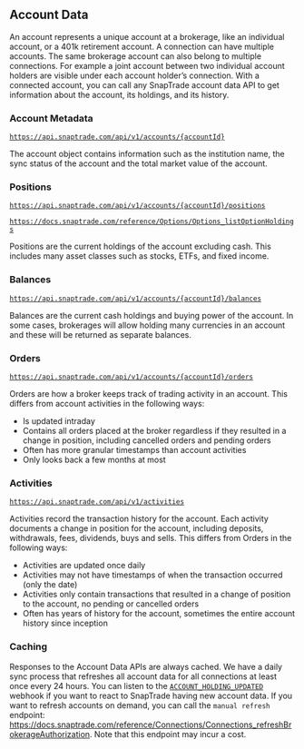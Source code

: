 ## Account Data

An account represents a unique account at a brokerage, like an individual account, or a 401k retirement account. A connection can have multiple accounts. The same brokerage account can also belong to multiple connections. For example a joint account between two individual account holders are visible under each account holder’s connection. With a connected account, you can call any SnapTrade account data API to get information about the account, its holdings, and its history.

### Account Metadata

[`https://api.snaptrade.com/api/v1/accounts/{accountId}`](https://docs.snaptrade.com/reference/Account%20Information/AccountInformation_getUserAccountDetails)

The account object contains information such as the institution name, the sync status of the account and the total market value of the account.

### Positions

[`https://api.snaptrade.com/api/v1/accounts/{accountId}/positions`](https://docs.snaptrade.com/reference/Account%20Information/AccountInformation_getUserAccountPositions)

[`https://docs.snaptrade.com/reference/Options/Options_listOptionHoldings`](https://docs.snaptrade.com/reference/Options/Options_listOptionHoldings)

Positions are the current holdings of the account excluding cash. This includes many asset classes such as stocks, ETFs, and fixed income.

### Balances

[`https://api.snaptrade.com/api/v1/accounts/{accountId}/balances`](https://docs.snaptrade.com/reference/Account%20Information/AccountInformation_getUserAccountBalance)

Balances are the current cash holdings and buying power of the account. In some cases, brokerages will allow holding many currencies in an account and these will be returned as separate balances.

### Orders

[`https://api.snaptrade.com/api/v1/accounts/{accountId}/orders`](https://docs.snaptrade.com/reference/Account%20Information/AccountInformation_getUserAccountOrders)

Orders are how a broker keeps track of trading activity in an account. This differs from account activities in the following ways:

- Is updated intraday
- Contains all orders placed at the broker regardless if they resulted in a change in position, including cancelled orders and pending orders
- Often has more granular timestamps than account activities
- Only looks back a few months at most

### Activities

[`https://api.snaptrade.com/api/v1/activities`](https://docs.snaptrade.com/reference/Transactions%20And%20Reporting/TransactionsAndReporting_getActivities)

Activities record the transaction history for the account. Each activity documents a change in position for the account, including deposits, withdrawals, fees, dividends, buys and sells. This differs from Orders in the following ways:

- Activities are updated once daily
- Activities may not have timestamps of when the transaction occurred (only the date)
- Activities only contain transactions that resulted in a change of position to the account, no pending or cancelled orders
- Often has years of history for the account, sometimes the entire account history since inception

### Caching

Responses to the Account Data APIs are always cached. We have a daily sync process that refreshes all account data for all connections at least once every 24 hours. You can listen to the [`ACCOUNT_HOLDING_UPDATED`](https://www.notion.so/Webhooks-298cb05cc76943ccbb94d21cfb8137b1?pvs=21) webhook if you want to react to SnapTrade having new account data. If you want to refresh accounts on demand, you can call the `manual refresh` endpoint: <https://docs.snaptrade.com/reference/Connections/Connections_refreshBrokerageAuthorization>. Note that this endpoint may incur a cost.
